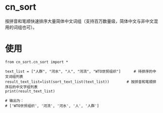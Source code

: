# cn_sort

按拼音和笔顺快速排序大量简体中文词组（支持百万数量级，简体中文与非中文混用的词组也可）。

# 使用
```
from cn_sort.cn_sort import *

text_list = ["人群", "河水", "人", "河流", "WTO世贸组织"]      # 待排序的中文词组列表
result_text_list=list(sort_text_list(text_list))        # 按拼音和笔顺排序后的中文字组列表
print(result_text_list)

# 输出为：
# ['WTO世贸组织', '河流', '河水', '人', '人群']
```